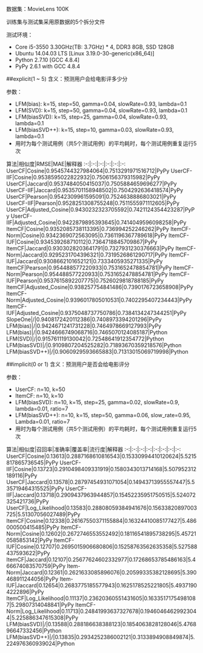 数据集：MovieLens 100K

训练集与测试集采用原数据的5个拆分文件

测试环境：

- Core i5-3550 3.30GHz(TB: 3.7GHz) * 4, DDR3 8GB, SSD 128GB
- Ubuntu 14.04.03 LTS [Linux 3.19.0-30-generic(x86_64)]
- Python 2.7.10 [GCC 4.8.4]
- PyPy 2.6.1 with GCC 4.8.4

##explicit(1 ~ 5)
含义：预测用户会给电影评多少分

参数：

- LFM(bias): k=15, step=50, gamma=0.04, slowRate=0.93, lambda=0.1
- LFM(SVD): k=15, step=50, gamma=0.04, slowRate=0.93, lambda=0.1
- LFM(biasSVD): k=15, step=25, gamma=0.04, slowRate=0.93, lambda=0.1
- LFM(biasSVD++): k=15, step=10, gamma=0.03, slowRate=0.93, lambda=0.1
- 用时为每个测试用例（共5个测试用例）的平均耗时，每个测试用例重复运行5次

算法|相似度|RMSE|MAE|解释器
:-:|:-:|:-:|:-:|:-:|:-:
UserCF|Cosine|0.9545744327984064|0.7513291971516712|PyPy
UserCF-IIF|Cosine|0.9538595022822932|0.7506156379315982|PyPy
UserCF|Jaccard|0.9537484050415037|0.7505884659696277|PyPy
UserCF-IIF|Jaccard|0.9535701158948502|0.7504292636418574|PyPy
UserCF|Pearson|0.9542309961595091|0.7524638886803021|PyPy
UserCF-IIF|Pearson|0.9528251308755248|0.7511555971112605|PyPy
UserCF|Adjusted_Cosine|0.9430232323705592|0.7421124354423287|PyPy
UserCF-IIF|Adjusted_Cosine|0.9422879895393645|0.7414049596098258|PyPy
ItemCF|Cosine|0.9352085738113395|0.736994252246262|PyPy
ItemCF-Norm|Cosine|0.9342369072563095|0.7361196367789618|PyPy
ItemCF-IUF|Cosine|0.934539268710112|0.7364718845709867|PyPy
ItemCF|Jaccard|0.9303028203641791|0.7327931230376663|PyPy
ItemCF-Norm|Jaccard|0.9295231704396321|0.7319526861290717|PyPy
ItemCF-IUF|Jaccard|0.9308662101652121|0.7333405935271335|PyPy
ItemCF|Pearson|0.954488577220933|0.7531652478854781|PyPy
ItemCF-Norm|Pearson|0.954488577220933|0.7531652478854781|PyPy
ItemCF-IUF|Pearson|0.9537615892207775|0.7526029818788185|PyPy
ItemCF|Adjusted_Cosine|0.938257754841486|0.7390176723658908|PyPy
ItemCF-Norm|Adjusted_Cosine|0.9396017805010531|0.7402295407234443|PyPy
ItemCF-IUF|Adjusted_Cosine|0.9375048737750786|0.7384134247344251|PyPy
SlopeOne|/|0.9408172420112386|0.7408973394201296|PyPy
LFM(bias)|/|0.9424671241731228|0.7464978669127993|PyPy
LFM(bias)|/|0.9424666749068716|0.7465070124085187|Python
LFM(SVD)|/|0.915761119130042|0.72548641912354772|Python
LFM(biasSVD)|/|0.9109807204525282|0.71893670359218576|Python
LFM(biasSVD++)|/|0.9060929593665883|0.71313015069719998|Python

##implicit(0 or 1)
含义：预测用户是否会给电影评分

参数：

- UserCF: n=10, k=50
- ItemCF: n=10, k=10
- LFM(biasSVD): n=10, k=15, step=25, gamma=0.02, slowRate=0.9, lambda=0.01, ratio=7
- LFM(biasSVD++): n=10, k=15, step=50, gamma=0.06, slow_rate=0.95, Lambda=0.01, ratio=7
- 用时为每个测试用例（共5个测试用例）的平均耗时，每个测试用例重复运行5次

算法|相似度|召回率|准确率|覆盖率|流行度|解释器
:-:|:-:|:-:|:-:|:-:|:-:|:-:|:-:
UserCF|Cosine|0.13613|0.2887168610816543|0.15330994410120624|5.5215817865736545|PyPy
UserCF-IIF|Cosine|0.13723|0.2910498409331919|0.1580343013714168|5.507952312189116|PyPy
UserCF|Jaccard|0.13578|0.28797454931071054|0.14943713955557447|5.535719464315525|PyPy
UserCF-IIF|Jaccard|0.13718|0.2909437963944857|0.15452235951750515|5.524072325421736|PyPy
UserCF|Log_Likelihood|0.13583|0.28808059384941676|0.15633820897003725|5.51307056027489|PyPy
ItemCF|Cosine|0.12338|0.26167550371155884|0.16324410085177427|5.486000500415485|PyPy
ItemCF-Norm|Cosine|0.12602|0.2672746553552492|0.18116541895738295|5.457210585853142|PyPy
ItemCF-IUF|Cosine|0.12707|0.2695015906680806|0.15258763562635358|5.527588437593622|PyPy
ItemCF|Jaccard|0.12107|0.25677624602332977|0.17268653785486163|5.466674083570759|PyPy
Item-Norm|Jaccard|0.12361|0.2621633085896076|0.20599335382128695|5.390468911244056|PyPy
Item-IUF|Jaccard|0.12654|0.2683775185577943|0.1625178525221805|5.49371904222896|PyPy
ItemCF|Log_Likelihood|0.11137|0.23620360551431605|0.16335171754981087|5.29807314048841|PyPy
ItemCF-Norm|Log_Likelihood|0.11713|0.24841993637327678|0.19460464629923044|5.225886347615308|PyPy
LFM(biasSVD)|/|0.13588|0.288186638388123|0.1854063828128046|5.476896647332456|Python
LFM(biasSVD++)|/|0.13835|0.2934252386002121|0.3133894908849874|5.224976360939024|Python

